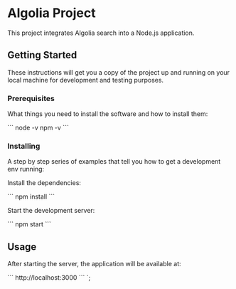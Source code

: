 # Algolia Project

This project integrates Algolia search into a Node.js application.

## Getting Started

These instructions will get you a copy of the project up and running on your local machine for development and testing purposes.

### Prerequisites

What things you need to install the software and how to install them:

\`\`\`
node -v
npm -v
\`\`\`

### Installing

A step by step series of examples that tell you how to get a development env running:

Install the dependencies:

\`\`\`
npm install
\`\`\`

Start the development server:

\`\`\`
npm start
\`\`\`

## Usage

After starting the server, the application will be available at:

\`\`\`
http://localhost:3000
\`\`\`
`;